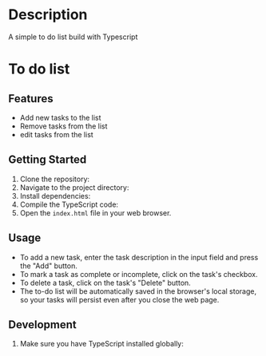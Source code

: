 # Description
A simple to do list build with Typescript
# To do list
## Features
- Add new tasks to the list
- Remove tasks from the list
- edit tasks from the list
## Getting Started
1. Clone the repository:
2. Navigate to the project directory:
3. Install dependencies:
4. Compile the TypeScript code:
5. Open the `index.html` file in your web browser.

## Usage

- To add a new task, enter the task description in the input field and press the "Add" button.
- To mark a task as complete or incomplete, click on the task's checkbox.
- To delete a task, click on the task's "Delete" button.
- The to-do list will be automatically saved in the browser's local storage, so your tasks will persist even after you close the web page.

## Development

1. Make sure you have TypeScript installed globally: